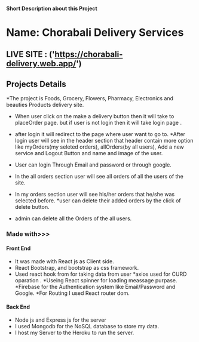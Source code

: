 
#### Short Description about this Project

# Name: Chorabali Delivery Services
## LIVE SITE : ('https://chorabali-delivery.web.app/')

## Projects Details

*The project is Foods, Grocery, Flowers, Pharmacy, Electronics and beauties Products delivery site.
* When user click on the make a delivery button then it will take to placeOrder page. but if user is not login then it will take login page .
* after login it will redirect to the page where user want to go to.
*After login user will see in the header section that header contain more option like myOrders(my seleted orders), allOrders(by all users), Add a new service and Logout Button and name and image of the user.

* User can login Through Email and password or through google.
* In the all orders section user will see all orders of all the users of the site.
* In my orders section user will see his/her orders that he/she was selected before.
*user can delete their added orders by the click of delete button.
* admin can delete all the Orders of the all users.

### Made with>>>
#### Front End
* It was made with React js as Client side.
* React Bootstrap, and bootstrap as css framework.
* Used react hook from for taking data from user
*axios used for CURD oparation .
*Useing React spinner for loading meassage purpase.
*Firebase for the Authentication system like Email/Password and Google.
*For Routing I used React router dom.

#### Back End
* Node js and Express js for the server 
* I used Mongodb for the NoSQL database to store my data.
* I host my Server to the Heroku to run the server.
